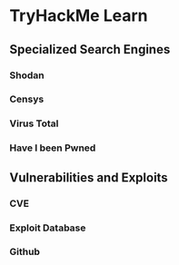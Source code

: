 # TryHackMe Learn

## Specialized Search Engines

### Shodan

### Censys

### Virus Total

### Have I been Pwned

## Vulnerabilities and Exploits

### CVE

### Exploit Database

### Github